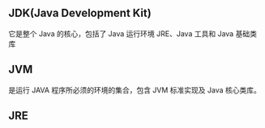 ## JDK(Java Development Kit)
它是整个 Java 的核心，包括了 Java 运行环境 JRE、Java 工具和 Java 基础类库

## JVM
是运行 JAVA 程序所必须的环境的集合，包含 JVM 标准实现及 Java 核心类库。

## JRE